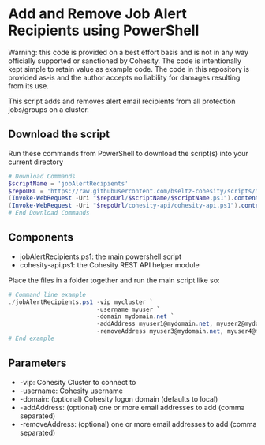 # Add and Remove Job Alert Recipients using PowerShell

Warning: this code is provided on a best effort basis and is not in any way officially supported or sanctioned by Cohesity. The code is intentionally kept simple to retain value as example code. The code in this repository is provided as-is and the author accepts no liability for damages resulting from its use.

This script adds and removes alert email recipients from all protection jobs/groups on a cluster. 

## Download the script

Run these commands from PowerShell to download the script(s) into your current directory

```powershell
# Download Commands
$scriptName = 'jobAlertRecipients'
$repoURL = 'https://raw.githubusercontent.com/bseltz-cohesity/scripts/master/powershell'
(Invoke-WebRequest -Uri "$repoUrl/$scriptName/$scriptName.ps1").content | Out-File "$scriptName.ps1"; (Get-Content "$scriptName.ps1") | Set-Content "$scriptName.ps1"
(Invoke-WebRequest -Uri "$repoUrl/cohesity-api/cohesity-api.ps1").content | Out-File cohesity-api.ps1; (Get-Content cohesity-api.ps1) | Set-Content cohesity-api.ps1
# End Download Commands
```

## Components

* jobAlertRecipients.ps1: the main powershell script
* cohesity-api.ps1: the Cohesity REST API helper module

Place the files in a folder together and run the main script like so:

```powershell
# Command line example
./jobAlertRecipients.ps1 -vip mycluster `
                         -username myuser `
                         -domain mydomain.net `
                         -addAddress myuser1@mydomain.net, myuser2@mydomain.net `
                         -removeAddress myuser3@mydomain.net, myuser4@mydomain.net
# End example
```

## Parameters

* -vip: Cohesity Cluster to connect to
* -username: Cohesity username
* -domain: (optional) Cohesity logon domain (defaults to local)
* -addAddress: (optional) one or more email addresses to add (comma separated)
* -removeAddress: (optional) one or more email addresses to add (comma separated)
